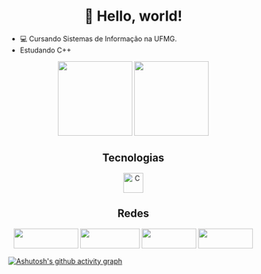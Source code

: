 <h1 align="center"> 👋 Hello, world! </h1> 

- 💻 Cursando Sistemas de Informação na UFMG.
- Estudando C++

<div style="display: inline_block" align="center">
  <a href="https://github.com/henriquep122"></a>
  <img height="150em" src="https://github-readme-stats.vercel.app/api?username=henriquep122&show_icons=true&theme=tokyonight&include_all_commits=true&count_private=true"/>
  <img height="150em" src="https://github-readme-stats.vercel.app/api/top-langs/?username=henriquep122&layout=compact&langs_count=7&theme=tokyonight"/>
</div>


<div style="display: inline_block" align="center"> 
  <h2 align="center"> Tecnologias </h2>
  <img align="center" alt="C" height="40" width="40" src="https://cdn.jsdelivr.net/gh/devicons/devicon/icons/cplusplus/cplusplus-original.svg" />
</div>
 
 
<div style="display: inline_block" align="center">
<h2 align="center"> Redes </h2>  
  <a href="https://www.instagram.com/henrique.psilva122/" target="_blank"> <img height="40" width="130" src="https://img.shields.io/badge/-Instagram-%23E4405F?style=for-the-badge&logo=instagram&logoColor=white"  target="_blank"></a>
  <a href="https://www.linkedin.com/in/henriquepereiradasilva/" target="_blank"><img height="40" width="120" src="https://img.shields.io/badge/-LinkedIn-%230077B5?style=for-the-badge&logo=linkedin&logoColor=white" target="_blank"></a>
  <a href = "henriquepereira122@gmail.com"><img height="40" width="110" src="https://img.shields.io/badge/-Gmail-%23E9513F?style=for-the-badge&logo=gmail&logoColor=white" target="_blank"></a>
  <a href="https://twitter.com/Henrique122P" target="_blank"><img height="40" width="110" src="https://img.shields.io/badge/Twitter-1DA1F2?style=for-the-badge&logo=twitter&logoColor=white"  target="_blank"></a> 
</div>

[![Ashutosh's github activity graph](https://github-readme-activity-graph.cyclic.app/graph?username=henriquep122&bg_color=020a26&color=5dc265&line=4991de&point=5dc265&area=true&hide_border=true)](https://github.com/ashutosh00710/github-readme-activity-graph)
</div>

  
  



